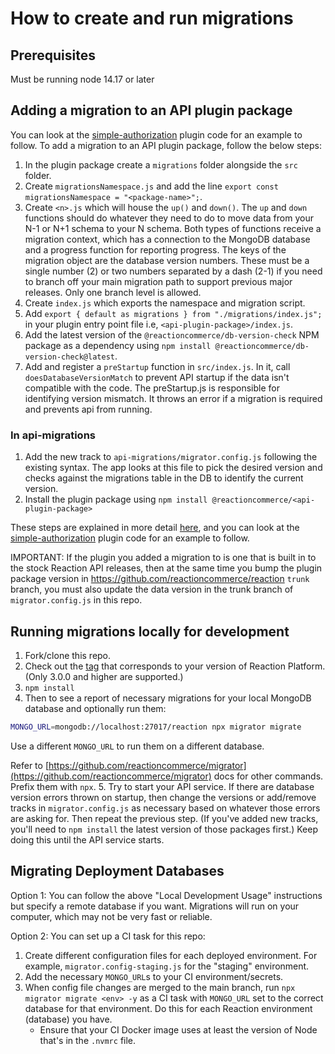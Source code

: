 # How to create and run migrations

## Prerequisites
Must be running node 14.17 or later

## Adding a migration to an API plugin package
You can look at the [simple-authorization](https://github.com/reactioncommerce/plugin-simple-authorization) plugin code for an example to follow.
To add a migration to an API plugin package, follow the below steps:

1. In the plugin package create a `migrations` folder alongside the `src` folder.
2. Create `migrationsNamespace.js` and add the line `export const migrationsNamespace = "<package-name>";`.
3. Create `<n>.js` which will house the `up()` and `down()`. The `up` and `down` functions should do whatever they need to do to move data from your N-1 or N+1 schema to your N schema. Both types of functions receive a migration context, which has a connection to the MongoDB database and a progress function for reporting progress. The keys of the migration object are the database version numbers. These must be a single number (2) or two numbers separated by a dash (2-1) if you need to branch off your main migration path to support previous major releases. Only one branch level is allowed.
4. Create `index.js` which exports the namespace and migration script.
5. Add `export { default as migrations } from "./migrations/index.js";` in your plugin entry point file i.e, `<api-plugin-package>/index.js`.
6. Add the latest version of the `@reactioncommerce/db-version-check` NPM package as a dependency using `npm install @reactioncommerce/db-version-check@latest`.
7. Add and register a `preStartup` function in `src/index.js`. In it, call `doesDatabaseVersionMatch` to prevent API startup if the data isn't compatible with the code. The preStartup.js is responsible for identifying version mismatch. It throws an error if a migration is required and prevents api from running.

### In api-migrations
1. Add the new track to `api-migrations/migrator.config.js` following the existing syntax. The app looks at this file to pick the desired version and checks against the migrations table in the DB to identify the current version.
2. Install the plugin package using `npm install @reactioncommerce/<api-plugin-package>`

These steps are explained in more detail [here](https://github.com/reactioncommerce/migrator#how-to-publish-a-package-with-migrations), and you can look at the [simple-authorization](https://github.com/reactioncommerce/plugin-simple-authorization) plugin code for an example to follow.

IMPORTANT: If the plugin you added a migration to is one that is built in to the stock Reaction API releases, then at the same time you bump the plugin package version in https://github.com/reactioncommerce/reaction `trunk` branch, you must also update the data version in the trunk branch of `migrator.config.js` in this repo.

## Running migrations locally for development

1. Fork/clone this repo.
2. Check out the [tag](https://github.com/reactioncommerce/api-migrations/tags) that corresponds to your version of Reaction Platform. (Only 3.0.0 and higher are supported.)
3. `npm install`
4. Then to see a report of necessary migrations for your local MongoDB database and optionally run them:

```sh
MONGO_URL=mongodb://localhost:27017/reaction npx migrator migrate
```

Use a different `MONGO_URL` to run them on a different database.

Refer to [https://github.com/reactioncommerce/migrator](https://github.com/reactioncommerce/migrator) docs for other commands. Prefix them with `npx`.
5. Try to start your API service. If there are database version errors thrown on startup, then change the versions or add/remove tracks in `migrator.config.js` as necessary based on whatever those errors are asking for. Then repeat the previous step. (If you've added new tracks, you'll need to `npm install` the latest version of those packages first.) Keep doing this until the API service starts.

## Migrating Deployment Databases

Option 1: You can follow the above "Local Development Usage" instructions but specify a remote database if you want. Migrations will run on your computer, which may not be very fast or reliable.

Option 2: You can set up a CI task for this repo:

1. Create different configuration files for each deployed environment. For example, `migrator.config-staging.js` for the "staging" environment.
2. Add the necessary `MONGO_URL`s to your CI environment/secrets.
3. When config file changes are merged to the main branch, run `npx migrator migrate <env> -y` as a CI task with `MONGO_URL` set to the correct database for that environment. Do this for each Reaction environment (database) you have.
    - Ensure that your CI Docker image uses at least the version of Node that's in the `.nvmrc` file.
